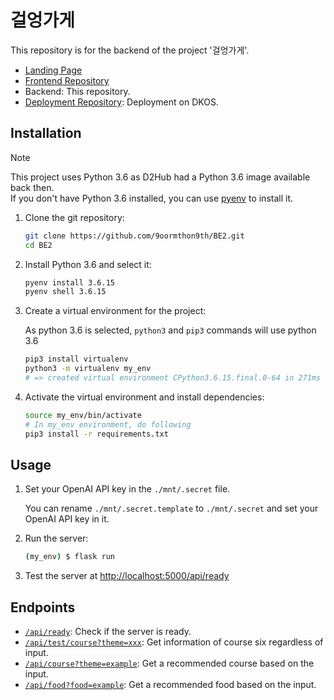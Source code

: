 # 걸엉가게

This repository is for the backend of the project '걸엉가게'.

- [Landing Page](https://github.com/9oormthon9th/FE)
- [Frontend Repository](https://github.com/9oormthon9th/FE/blob/main/README2.md)
- Backend: This repository.
- [Deployment Repository](https://github.com/9oormthon9th/Deployment): Deployment on DKOS.

## Installation

> [!NOTE]
> This project uses Python 3.6 as D2Hub had a Python 3.6 image available back then. <br>
> If you don't have Python 3.6 installed, you can use [pyenv](https://github.com/pyenv/pyenv) to install it.

1. Clone the git repository:
   ```bash
   git clone https://github.com/9oormthon9th/BE2.git
   cd BE2
   ```
2. Install Python 3.6 and select it:
   ```bash
   pyenv install 3.6.15
   pyenv shell 3.6.15
   ```
3. Create a virtual environment for the project:

   As python 3.6 is selected, `python3` and `pip3` commands will use python 3.6
   ```bash
   pip3 install virtualenv
   python3 -m virtualenv my_env
   # => created virtual environment CPython3.6.15.final.0-64 in 271ms
   ```
5. Activate the virtual environment and install dependencies:
   ```bash
   source my_env/bin/activate
   # In my_env environment, do following
   pip3 install -r requirements.txt
   ```

## Usage

1. Set your OpenAI API key in the `./mnt/.secret` file.

   You can rename `./mnt/.secret.template` to `./mnt/.secret` and set your OpenAI API key in it.

2. Run the server:
   ```bash
   (my_env) $ flask run
   ```
3. Test the server at [http://localhost:5000/api/ready](http://localhost:5000/api/ready)

## Endpoints

- [`/api/ready`](http://localhost:5000/api/ready): Check if the server is ready.
- [`/api/test/course?theme=xxx`](http://localhost:5000/api/test/course?theme=xxx): Get information of course six regardless of input.
- [`/api/course?theme=example`](http://localhost:5000/api/course?theme=example): Get a recommended course based on the input.
- [`/api/food?food=example`](http://localhost:5000/api/food?food=example): Get a recommended food based on the input.
